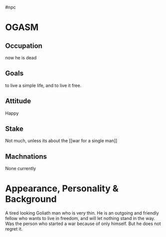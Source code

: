#npc 
# OGASM
## Occupation
now he is dead
## Goals
to live a simple life, and to live it free.
## Attitude
Happy
## Stake
Not much, unless its about the [[war for a single man]]
## Machnations
None currently
# Appearance, Personality & Background
A tired looking Goliath man who is very thin.
He is an outgoing and friendly fellow who wants to live in freedom, and will let nothing stand in the way.
Was the person who started a war because of only himself. But he does not regret it.